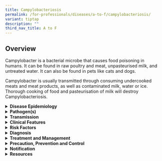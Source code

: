 ```yaml
---
title: Campylobacteriosis
permalink: /for-professionals/diseases/a-to-f/campylobacteriosis/
variant: tiptap
description: ""
third_nav_title: A to F
---
```

<h2>Overview</h2>
<p>Campylobacter is a bacterial microbe that causes food poisoning in humans.
It can be found in raw poultry and meat, unpasteurised milk, and untreated
water. It can also be found in pets like cats and dogs.</p>
<p>Campylobacter is usually transmitted through consuming undercooked meats
and meat products, as well as contaminated milk, water or ice. Thorough
cooking of food and pasteurisation of milk will destroy Campylobacteriosis.</p>
<div data-type="detailGroup" class="isomer-accordion isomer-accordion-white">
<details class="isomer-details">
<summary><strong>Disease Epidemiology</strong>
</summary>
<div data-type="detailsContent" class="isomer-details-content">
<p><em>Campylobacter</em> is an important cause of diarrhoeal illness worldwide
and a major cause of traveller’s diarrhoea. In developed countries, males
and children younger than 5 years have the highest incidence of illness,
though all age groups can be affected.</p>
</div>
</details>
<details class="isomer-details">
<summary><strong>Pathogen(s)</strong>
</summary>
<div data-type="detailsContent" class="isomer-details-content">
<p><em>Campylobacter jejuni </em>and less commonly, <em>Campylobacter coli</em>.
There are 18 other species that can also cause infection.</p>
</div>
</details>
<details class="isomer-details">
<summary><strong>Transmission</strong>
</summary>
<div data-type="detailsContent" class="isomer-details-content">
<p>Campylobacteriosis usually occurs through consumption of undercooked food
(notably poultry), unpasteurised milk and contaminated food or water. Transmission
can also occur via direct contact with infected animals (e.g. farm animals,
domestic pets) or animal products.</p>
<p>Incubation period: Typically, 2-5 days; range is 1-10 days.</p>
<p>Infectious period: While organisms can be excreted in the faeces for 2-7
weeks, person-to-person transmission is uncommon.</p>
</div>
</details>
<details class="isomer-details">
<summary><strong>Clinical Features</strong>
</summary>
<div data-type="detailsContent" class="isomer-details-content">
<p>Symptoms can be clinically indistinguishable from other foodborne illnesses.
Majority of cases present with abdominal pain and diarrhoea (which may
be bloody). There may be a prodromal period of fever and malaise a day
preceding gastrointestinal symptoms. The symptoms typically last several
days to 2 weeks (average 7 days).</p>
<p>Rare late onset complications include reactive arthritis and Guillain-Barré
syndrome.</p>
</div>
</details>
<details class="isomer-details">
<summary><strong>Risk Factors</strong>
</summary>
<div data-type="detailsContent" class="isomer-details-content">
<p>The key risk factors for Campylobacter infection include:</p>
<ul data-tight="true" class="tight">
<li>
<p>Farm workers and abattoir workers handling poultry.</p>
</li>
<li>
<p>Food handlers of raw poultry.</p>
</li>
</ul>
</div>
</details>
<details class="isomer-details">
<summary><strong>Diagnosis</strong>
</summary>
<div data-type="detailsContent" class="isomer-details-content">
<p><em>Campylobacter</em> infection can be diagnosed when a culture detects <em>Campylobacter </em>species<em> </em>in
stool samples.</p>
</div>
</details>
<details class="isomer-details">
<summary><strong>Treatment and Management</strong>
</summary>
<div data-type="detailsContent" class="isomer-details-content">
<p>Campylobacteriosis is usually mild and self-limiting. Treatment is generally
supportive.</p>
<p>Antibiotics (e.g. azithromycin) are not indicated except for patients
with severe symptoms or at risk of invasive disease. Features of severe
disease include bloody stools, high fever, extra-intestinal infection or
symptoms lasting more than a week.</p>
</div>
</details>
<details class="isomer-details">
<summary><strong>Precaution, Prevention and Control</strong>
</summary>
<div data-type="detailsContent" class="isomer-details-content">
<p>Standard and contact precautions (if active diarrhoea) apply in the healthcare
setting. There is no available vaccine.</p>
<p>Infected individuals should not prepare or handle food until symptoms
have resolved. Poultry should be cooked thoroughly. Unpasteurised dairy
products should be avoided. Utensils and cutting boards used to handle
raw poultry should be washed thoroughly. The same cutting board should
not be used for both raw and cooked food to avoid cross-contamination.</p>
</div>
</details>
<details class="isomer-details">
<summary><strong>Notification</strong>
</summary>
<div data-type="detailsContent" class="isomer-details-content">
<p>Campylobacter is a legally notifiable disease in Singapore.</p>
<ul data-tight="true" class="tight">
<li>
<p>Who should notify:</p>
<ul data-tight="true" class="tight">
<li>
<p>Laboratories</p>
</li>
</ul>
</li>
<li>
<p>When to notify:</p>
<ul data-tight="true" class="tight">
<li>
<p>On laboratory confirmation</p>
</li>
<li>
<p>Positive results for any of the following tests:</p>
<ul data-tight="true" class="tight">
<li>
<p>Isolation of Campylobacter species.</p>
</li>
</ul>
</li>
</ul>
</li>
<li>
<p>How to notify:</p>
<ul data-tight="true" class="tight">
<li>
<p>Submit MD131 Notification of Infectious Diseases Form via CDLENS (<a rel="noopener noreferrer nofollow" target="_blank">http://www.cdlens.moh.gov.sg</a>)
or fax (6221-5528/38/67)</p>
</li>
</ul>
</li>
<li>
<p>Timeline on notification</p>
<ul data-tight="true" class="tight">
<li>
<p>As soon as possible. No later than 72 hours.</p>
</li>
</ul>
</li>
</ul>
</div>
</details>
<details class="isomer-details">
<summary><strong>Resources</strong>
</summary>
<div data-type="detailsContent" class="isomer-details-content">
<p>Please refer to the MOH Weekly Infectious Diseases Bulletin for the numbers
of confirmed campylobacteriosis cases in Singapore.</p>
</div>
</details>
</div>
<p></p>